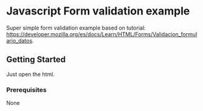 # Javascript Form validation example
Super simple form validation example based on tutorial: https://developer.mozilla.org/es/docs/Learn/HTML/Forms/Validacion_formulario_datos.
## Getting Started
Just open the html.
### Prerequisites
None
